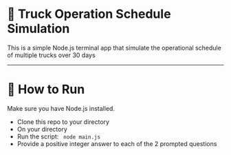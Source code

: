 # 🚚 Truck Operation Schedule Simulation

This is a simple Node.js terminal app that simulate the operational schedule of multiple trucks over 30 days

---



# 🚀 How to Run

Make sure you have Node.js installed.

- Clone this repo to your directory
- On your directory
- Run the script: ``` node main.js```
- Provide a positive integer answer to each of the 2 prompted questions 